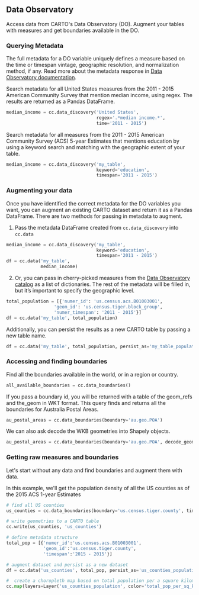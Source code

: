 ## Data Observatory

Access data from CARTO's Data Observatory (DO). Augment your tables with measures and
get boundaries available in the DO.

### Querying Metadata

The full metadata for a DO variable uniquely defines a measure based on the time or timespan vintage,
geographic resolution, and normalization method, if any. Read more about the metadata response in [Data Observatory documentation](https://carto.com/docs/carto-engine/data/measures-functions/#obs_getmetaextent-geometry-metadata-json-max_timespan_rank-max_score_rank-target_geoms).

Search metadata for all United States measures from the 2011 - 2015 American Community Survey
that mention median income, using regex. The results are returned as a Pandas DataFrame.

```python
median_income = cc.data_discovery('United States',
                                  regex='.*median income.*',
                                  time='2011 - 2015')
```

Search metadata for all measures from the 2011 - 2015 American Community Survey (ACS) 5-year Estimates
that mentions education by using a keyword search and matching with the geographic extent of your table.

```python
median_income = cc.data_discovery('my_table',
                                  keyword='education',
                                  timespan='2011 - 2015')
```

### Augmenting your data

Once you have identified the correct metadata for the DO variables you want, you can augment
an existing CARTO dataset and return it as a Pandas DataFrame. There are two methods
for passing in metadata to augment.

1. Pass the metadata DataFrame created from `cc.data_discovery` into `cc.data`

```python
median_income = cc.data_discovery('my_table',
                                  keyword='education',
                                  timespan='2011 - 2015')
df = cc.data('my_table',
             median_income)
```

2. Or, you can pass in cherry-picked measures from the [Data Observatory catalog](https://cartodb.github.io/bigmetadata/index.html) as a list of dictionaries.
The rest of the metadata will be filled in,
but it’s important to specify the geographic level.

```python
total_population = [{'numer_id': 'us.census.acs.B01003001',
                  'geom_id': 'us.census.tiger.block_group',
                  'numer_timespan': '2011 - 2015'}]
df = cc.data('my_table', total_population)
```

Additionally, you can persist the results as a new CARTO table by passing a new
table name.

```python
df = cc.data('my_table', total_population, persist_as='my_table_population')
```

### Accessing and finding boundaries

Find all the boundaries available in the world, or in a region or country.

```python
all_available_boundaries = cc.data_boundaries()
```

If you pass a boundary id, you will be returned with a table of the geom_refs
and the_geom in WKT format. This query finds and returns all the boundaries for
Australia Postal Areas.

```python
au_postal_areas = cc.data_boundaries(boundary='au.geo.POA')
```

We can also ask decode the WKB geometries into Shapely objects.

```python
au_postal_areas = cc.data_boundaries(boundary='au.geo.POA', decode_geom=True)
```

### Getting raw measures and boundaries

Let's start without any data and find boundaries and augment them with data.

In this example, we'll get the population density of all the US counties as of the 2015 ACS 1-year Estimates

```python
# find all US counties
us_counties = cc.data_boundaries(boundary='us.census.tiger.county', timespan='2015')

# write geometries to a CARTO table
cc.write(us_counties, 'us_counties')

# define metadata structure
total_pop = [{'numer_id':'us.census.acs.B01003001',
              'geom_id':'us.census.tiger.county',
              'timespan':'2015 - 2015'}]

# augment dataset and persist as a new dataset
df = cc.data('us_counties', total_pop, persist_as='us_counties_population')

#  create a choropleth map based on total population per a square kilometer.
cc.map(layers=Layer('us_counties_population', color='total_pop_per_sq_km_2015_2015'))
```
